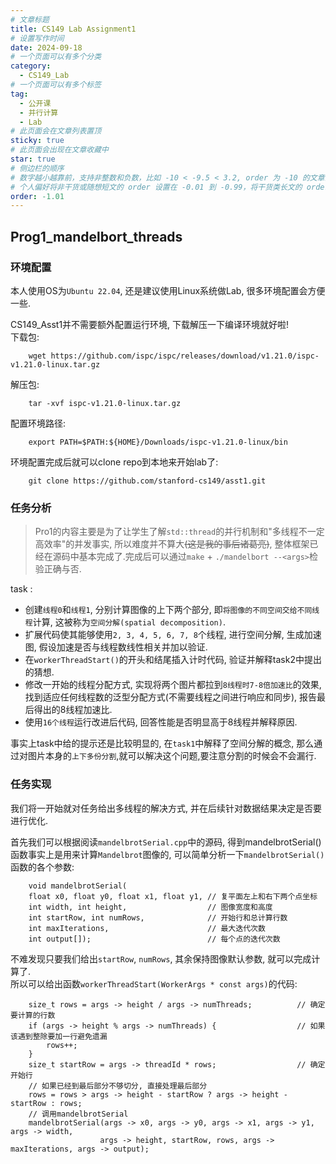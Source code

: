 ```yaml
---
# 文章标题
title: CS149 Lab Assignment1
# 设置写作时间
date: 2024-09-18
# 一个页面可以有多个分类
category:
  - CS149_Lab
# 一个页面可以有多个标签
tag:
  - 公开课
  - 并行计算
  - Lab
# 此页面会在文章列表置顶
sticky: true
# 此页面会出现在文章收藏中
star: true
# 侧边栏的顺序
# 数字越小越靠前，支持非整数和负数，比如 -10 < -9.5 < 3.2, order 为 -10 的文章会最靠上。
# 个人偏好将非干货或随想短文的 order 设置在 -0.01 到 -0.99，将干货类长文的 order 设置在 -1 到负无穷。每次新增文章都会在上一篇的基础上递减 order 值。
order: -1.01
---
```


## Prog1_mandelbort_threads

### 环境配置

本人使用OS为`Ubuntu 22.04`, 还是建议使用Linux系统做Lab, 很多环境配置会方便一些.  

CS149_Asst1并不需要额外配置运行环境, 下载解压一下编译环境就好啦!  
下载包:  

```
    wget https://github.com/ispc/ispc/releases/download/v1.21.0/ispc-v1.21.0-linux.tar.gz
```  

解压包:  

```
    tar -xvf ispc-v1.21.0-linux.tar.gz
```

配置环境路径:  

```
    export PATH=$PATH:${HOME}/Downloads/ispc-v1.21.0-linux/bin
```  

环境配置完成后就可以clone repo到本地来开始lab了:  

```  
    git clone https://github.com/stanford-cs149/asst1.git
```  

### 任务分析

> Pro1的内容主要是为了让学生了解`std::thread`的并行机制和"多线程不一定高效率"的并发事实, 所以难度并不算大~~(这是我的事后诸葛亮)~~, 整体框架已经在源码中基本完成了.完成后可以通过`make` + `./mandelbort --<args>`检验正确与否.

task :  

- 创建`线程0`和`线程1`, 分别计算图像的上下两个部分, 即`将图像的不同空间交给不同线程`计算, 这被称为`空间分解(spatial decomposition)`.
- 扩展代码使其能够使用`2, 3, 4, 5, 6, 7, 8`个线程, 进行空间分解, 生成加速图, 假设加速是否与线程数线性相关并加以验证.
- 在`workerThreadStart()`的开头和结尾插入计时代码, 验证并解释task2中提出的猜想.
- 修改一开始的线程分配方式, 实现将两个图片都拉到`8线程时7-8倍加速比`的效果, 找到适应任何线程数的泛型分配方式(不需要线程之间进行响应和同步), 报告最后得出的8线程加速比.
- 使用`16个线程`运行改进后代码, 回答性能是否明显高于8线程并解释原因.

事实上task中给的提示还是比较明显的, 在`task1`中解释了空间分解的概念, 那么通过对图片本身的`上下多份分割`,就可以解决这个问题,要注意分割的时候会不会漏行.  

### 任务实现

我们将一开始就对任务给出多线程的解决方式, 并在后续针对数据结果决定是否要进行优化.  

首先我们可以根据阅读`mandelbrotSerial.cpp`中的源码, 得到mandelbrotSerial()函数事实上是用来计算`Mandelbrot`图像的, 可以简单分析一下`mandelbrotSerial()`函数的各个参数:  

```
    void mandelbrotSerial(
    float x0, float y0, float x1, float y1, // 复平面左上和右下两个点坐标
    int width, int height,                  // 图像宽度和高度
    int startRow, int numRows,              // 开始行和总计算行数
    int maxIterations,                      // 最大迭代次数
    int output[]);                          // 每个点的迭代次数
```  

不难发现只要我们给出`startRow`, `numRows`, 其余保持图像默认参数, 就可以完成计算了.  
所以可以给出函数`workerThreadStart(WorkerArgs * const args)`的代码:  

```
    size_t rows = args -> height / args -> numThreads;          // 确定要计算的行数
    if (args -> height % args -> numThreads) {                  // 如果该遇到整除要加一行避免遗漏
        rows++;
    }
    size_t startRow = args -> threadId * rows;                  // 确定开始行
    // 如果已经到最后部分不够切分, 直接处理最后部分
    rows = rows > args -> height - startRow ? args -> height - startRow : rows;
    // 调用mandelbrotSerial
    mandelbrotSerial(args -> x0, args -> y0, args -> x1, args -> y1, args -> width, 
                    args -> height, startRow, rows, args -> maxIterations, args -> output);
``` 